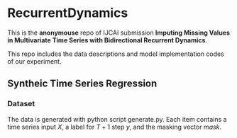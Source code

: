 # RecurrentDynamics

This is the **anonymouse** repo of IJCAI submission **Imputing Missing Values in Multivariate Time Series with Bidirectional Recurrent Dynamics**.

This repo includes the data descriptions and model implementation codes of our experiment.

## Syntheic Time Series Regression
### Dataset
The data is generated with python script generate.py. Each item contains a time series input $X$, a label for $T+1$ step $y$, and the masking vector $mask$.

